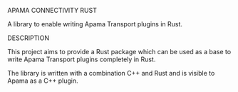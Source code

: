 APAMA CONNECTIVITY RUST

   A library to enable writing Apama Transport plugins in Rust.

DESCRIPTION

  This project aims to provide a Rust package which can be used as a base
  to write Apama Transport plugins completely in Rust.
  
  The library is written with a combination C++ and Rust and is visible
  to Apama as a C++ plugin.
 
 
